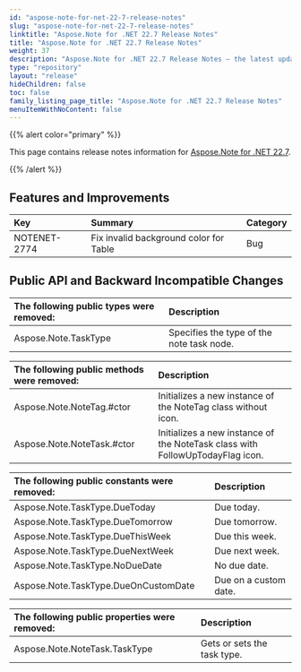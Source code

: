 ```yaml
---
id: "aspose-note-for-net-22-7-release-notes"
slug: "aspose-note-for-net-22-7-release-notes"
linktitle: "Aspose.Note for .NET 22.7 Release Notes"
title: "Aspose.Note for .NET 22.7 Release Notes"
weight: 37
description: "Aspose.Note for .NET 22.7 Release Notes – the latest updates and fixes."
type: "repository"
layout: "release"
hideChildren: false
toc: false
family_listing_page_title: "Aspose.Note for .NET 22.7 Release Notes"
menuItemWithNoContent: false
---
```


{{% alert color="primary" %}} 

This page contains release notes information for [Aspose.Note for .NET 22.7](https://releases.aspose.com/note/net/new-releases/aspose.note-for-.net-22.7/).

{{% /alert %}} 

## **Features and Improvements**

|**Key**|**Summary**|**Category**|
| :- | :- | :- |
|NOTENET-2774|Fix invalid background color for Table|Bug|

## **Public API and Backward Incompatible Changes**

|**The following public types were removed:**|**Description**|
| :- | :- |
|Aspose.Note.TaskType|Specifies the type of the note task node.|

|**The following public methods were removed:**|**Description**|
| :- | :- |
|Aspose.Note.NoteTag.#ctor|Initializes a new instance of the NoteTag class without icon.|
|Aspose.Note.NoteTask.#ctor|Initializes a new instance of the NoteTask class with FollowUpTodayFlag icon.|

|**The following public constants were removed:**|**Description**|
| :- | :- |
|Aspose.Note.TaskType.DueToday|Due today.|
|Aspose.Note.TaskType.DueTomorrow|Due tomorrow.|
|Aspose.Note.TaskType.DueThisWeek|Due this week.|
|Aspose.Note.TaskType.DueNextWeek|Due next week.|
|Aspose.Note.TaskType.NoDueDate|No due date.|
|Aspose.Note.TaskType.DueOnCustomDate|Due on a custom date.|

|**The following public properties were removed:**|**Description**|
| :- | :- |
|Aspose.Note.NoteTask.TaskType|Gets or sets the task type.|
